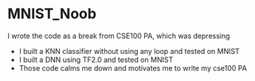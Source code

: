 # MNIST_Noob
I wrote the code as a break from CSE100 PA, which was depressing
* I built a KNN classifier without using any loop and tested on MNIST
* I built a DNN using TF2.0 and tested on MNIST
* Those code calms me down and motivates me to write my cse100 PA
